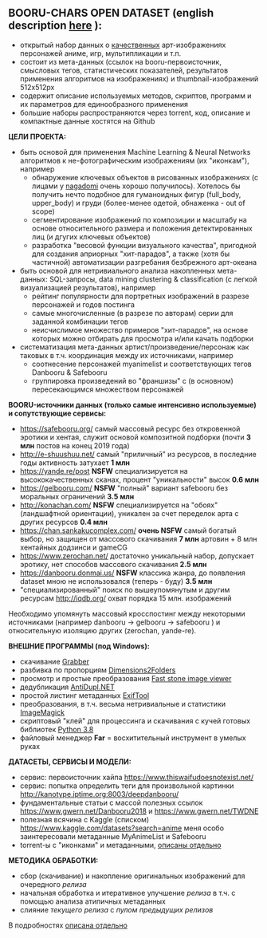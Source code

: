 ## BOORU-CHARS OPEN DATASET (english description [here](https://github.com/aperveyev/booru_processor/blob/master/README_EN.md)  ):
- открытый набор данных о [качественных](https://github.com/aperveyev/booru_processor/blob/master/about_quality.md) арт-изображениях персонажей аниме, игр, мультипликации и т.п.
- состоит из мета-данных (ссылок на booru-первоисточник, смысловых тегов, статистических показателей,
  результатов применения алгоритмов на изображениях) и thumbnail-изображений 512x512px
- содержит описание используемых методов, скриптов, программ и их параметров для единообразного применения
- большие наборы распространяются через torrent, код, описание и компактные данные хостятся на Github

**ЦЕЛИ ПРОЕКТА:**
- быть основой для применения Machine Learning & Neural Networks алгоритмов к не-фотографическим изображениям (их "иконкам"), например
  - обнаружение ключевых объектов в рисованных изображениях (с лицами у [nagadomi](https://github.com/nagadomi/lbpcascade_animeface) очень хорошо получилось). Хотелось бы получить нечто подобное для гуманоидных фигур (full_body, upper_body) и груди (более-менее одетой, обнаженка - out of scope)
  - сегментирование изображений по композиции и масштабу на основе относительного размера и положения детектированных лиц (и дгугих ключевых объектов)
  - разработка "весовой функции визуального качества", пригодной для создания априорных "хит-парадов", а также (хотя бы частичной) автоматизации разгребания безбрежного арт-океана 
- быть основой для нетривиального анализа накопленных мета-данных: SQL-запросы, data mining clustering & classification
  (с легкой визуализацией результатов), например 
  - рейтинг популярности для портретных изображений в разрезе персонажей и годов постинга
  - самые многочисленные (в разрезе по авторам) серии для заданной комбинации тегов
  - неисчислимое множество примеров "хит-парадов", на основе которых можно отбирать для просмотра и/или качать подборки
- систематизация мета-данных артист/произведение/персонаж как таковых в т.ч. координация между их источниками, например
  - соотнесение персонажей myanimelist и соответствующих тегов Danbooru & Safebooru
  - группировка произведений во "франшизы" с (в основном) пересекающимся множеством персонажей

**BOORU-источники данных (только самые интенсивно используемые) и сопутствующие сервисы:**
- https://safebooru.org/ самый массовый ресурс без откровенной эротики и хентая, служит основой композитной подборки 
  (почти **3 млн** постов на конец 2019 года)
- http://e-shuushuu.net/ самый "приличный" из ресурсов, в последние годы активность затухает **1 млн**
- https://yande.re/post **NSFW** специализируется на высококачественных сканах, процент "уникальности" высок **0.6 млн**
- https://gelbooru.com/ **NSFW** "полный" вариант safebooru без моральных ограничений **3.5 млн**
- http://konachan.com/ **NSFW** специализируется на "обоях" (ландшафтной ориентации), уникален за счет переделок арта с других ресурсов **0.4 млн**
- https://chan.sankakucomplex.com/ **очень NSFW** самый богатый выбор, но защищен от массового скачивания **7 млн** артовин + 8 млн хентайных додзинси и gameCG
- https://www.zerochan.net/ достаточно уникальный набор, допускает эротику, нет способов массового скачивания **2.5 млн**
- https://danbooru.donmai.us/ **NSFW** классика жанра, до появления dataset мною не использовался (теперь - буду) **3.5 млн**
- "специализированный" поиск по вышеупомянутым и другим ресурсам http://iqdb.org/ охват порядка 15 млн. изображений

Необходимо упомянуть массовый кросспостинг между некоторыми источниками (например danbooru -> gelbooru -> safebooru ) и относительную изоляцию других (zerochan, yande-re).

**ВНЕШНИЕ ПРОГРАММЫ (под Windows):**
- скачивание [Grabber](https://github.com/Bionus/imgbrd-grabber)
- разбивка по пропорциям [Dimensions2Folders](https://www.dcmembers.com/skwire/download/dimensions-2-folders/)
- просмотр и простые преобразования [Fast stone image viewer](https://www.faststone.org/FSViewerDetail.htm)
- дедубликация [AntiDupl.NET](https://github.com/ermig1979/AntiDupl)
- простой листинг метаданных [ExifTool](https://www.sno.phy.queensu.ca/~phil/exiftool/)
- преобразования, в т.ч. весьма нетривиальные и статистики [ImageMagick](https://imagemagick.org/script/download.php)
- скриптовый "клей" для процессинга и скачивания с кучей готовых библиотек [Python 3.8](https://www.python.org/)
- файловый менеджер **Far** = восхитительный инструмент в умелых руках

**ДАТАСЕТЫ, СЕРВИСЫ И МОДЕЛИ:**
- сервис: первоисточник хайпа https://www.thiswaifudoesnotexist.net/
- сервис: попытка определить теги для произвольной картинки http://kanotype.iptime.org:8003/deepdanbooru/
- фундаментальные статьи с массой полезных ссылок https://www.gwern.net/Danbooru2018 и https://www.gwern.net/TWDNE
- полезная всячина с Kaggle (списком) https://www.kaggle.com/datasets?search=anime меня особо заинтересовали метаданные 
  MyAnimeList и Safebooru
- torrent-ы с "иконками" и метаданными, [описаны отдельно](https://github.com/aperveyev/booru_processor/blob/master/%23DATA/readme.md)  

**МЕТОДИКА ОБРАБОТКИ:**
- сбор (скачивание) и накопление оригинальных изображений для очередного *релиза*
- начальная обработка и итеративное улучшение *релиза* в т.ч. с помощью анализа атипичных метаданных
- слияние *текущего релиза* с *пулом предыдущих релизов*

В подробностях [описана отдельно](https://github.com/aperveyev/booru_processor/blob/master/preparations.md)
